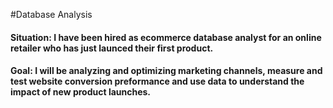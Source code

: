 #Database Analysis

#### Situation: I have been hired as ecommerce database analyst for an online retailer who has just launced their first product.

#### Goal: I will be analyzing and optimizing marketing channels, measure and test website conversion preformance and use data to understand the impact of new product launches.


